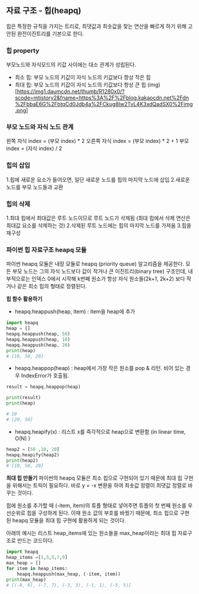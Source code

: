 ## 자료 구조 - 힙(heapq)
힙은 특정한 규칙을 가지는 트리로, 최댓값과 최솟값을 찾는 연산을 빠르게 하기 위해 고안된 완전이진트리를 기본으로 한다.
### 힙 property
부모노드와 자식모드의 키값 사이에는 대소 관계가 성립된다.
- 최소 힙: 부모 노드의 키값이 자식 노드의 키값보다 항상 작은 힙
- 최대 힙: 부모 노드의 키값이 자식 노드의 키값보다 항상 큰 힙
(img)[https://img1.daumcdn.net/thumb/R1280x0/?scode=mtistory2&fname=https%3A%2F%2Fblog.kakaocdn.net%2Fdn%2FbbaE6G%2FbtqCd0Jdb4a%2FCkug8Iw2TvL4K3xdQadSX0%2Fimg.png]

### 부모 노드와 자식 노드 관계
왼쪽 자식 index = (부모 index) * 2
오른쪽 자식 index = (부모 index) * 2 + 1
부모 index = (자식 index) / 2

### 힙의 삽입
1.힙에 새로운 요소가 들어오면, 일단 새로운 노드를 힙의 마지막 노드에 삽입
2.새로운 노드를 부모 노드들과 교환

### 힙의 삭제
1.최대 힙에서 최대값은 루트 노드이므로 루트 노드가 삭제됨 (최대 힙에서 삭제 연산은 최대값 요소를 삭제하는 것)
2.삭제된 루트 노드에는 힙의 마지막 노드를 가져옴
3.힙을 재구성

### 파이썬 힙 자료구조 heapq 모듈
파이썬 heapq 모듈은 내장 모듈로 heapq (priority queue) 알고리즘을 제공한다.
모든 부모 노드는 그의 자식 노드보다 값이 작거나 큰 이진트리(binary tree) 구조인데, 내부적으로는 인덱스 0에서 시작해 k번째 원소가 항상 자식 원소들(2k+1, 2k+2) 보다 작거나 같은 최소 힙의 형태로 정렬된다. 

**힙 함수 활용하기**
- heapq.heappush(heap, item) : item을 heap에 추가
```python
import heapq
heap = []
heapq.heappush(heap, 50)
heapq.heappush(heap, 10)
heapq.heappush(heap, 20)
print(heap)
# [10, 50, 20]
```

- heapq.heappop(heap) : heap에서 가장 작은 원소를 pop & 리턴. 비어 있는 경우 IndexError가 호출됨. 
```python
result = heapq.heappop(heap)

print(result)
print(heap)

# 10
# [20, 50]
```

- heapq.heapify(x) : 리스트 x를 즉각적으로 heap으로 변환함 (in linear time, O(N) )
```python
heap2 = [50 ,10, 20]
heapq.heapify(heap2)
print(heap2)
# [10, 50, 20]
```


**최대 힙 만들기**
파이썬의 heapq 모듈은 최소 힙으로 구현되어 있기 때문에 최대 힙 구현을 위해서는 트릭이 필요하다.
바로 y = -x 변환을 하여 최솟값 정렬이 최댓값 정렬로 바꾸는 것이다.

힙에 원소를 추가할 때 (-item, item)의 튜플 형태로 넣어주면 튜플의 첫 번째 원소를 우선순위로 힙을 구성하게 된다.  이때 원소 값의 부호를 바꿨기 때문에, 최소 힙으로 구현된 heapq 모듈을 최대 힙 구현에 활용하게 되는 것이다.

아래의 예시는 리스트 heap_items에 있는 원소들을 max_heap이라는 최대 힙 자료구조로 만드는 코드이다.
```python
import heapq
heap_items =[1,3,5,7,9]
max_heap = []
for item in heap_items:
    heapq.heappush(max_heap, (-item, item))
print(max_heap)
# [(-9, 9), (-7, 7), (-3, 3), (-1, 1), (-5, 5)]
```
